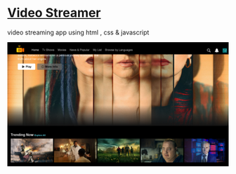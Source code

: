 # <a href="https://b0n21en5.github.io/video_streaming_app/">Video Streamer</a>
video streaming app using html , css & javascript

![](https://github.com/b0n21en5/video_streaming_app/blob/main/assets/images/web.png)
